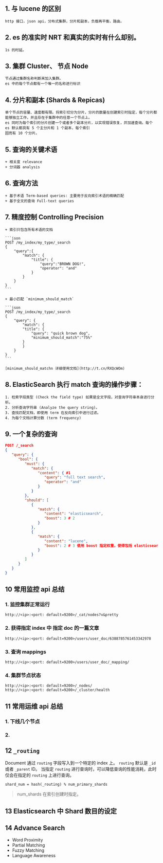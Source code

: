
## 1. 与 lucene 的区别
    http 接口，json api，分布式集群，分片和副本，负载再平衡，路由。

## 2. es 的准实时 NRT 和真实的实时有什么却别。
    1s 的时延。

## 3. 集群 Cluster、 节点 Node
    节点通过集群名称判断来加入集群。
    es 中的每个节点都有一个唯一的名称进行标识

## 4. 分片和副本 (Shards & Repicas)
    单个节点的容量、速度都有限。将索引切分为分片，分片的数量在创建索引时指定，每个分片都能够独立工作，并且存在于集群中的任意一个节点上。
    es 同时为每个索引的分片创建一个或者多个副本分片，以实现错误恢复，并加速查询。每个 es 默认都具有 5 个主分片和 1 个副本，每个索引
    因而有 10 个分片。

## 5. 查询的关键术语
    + 相关度 relevance
    + 分词器 analysis

## 6. 查询方法
    + 基于术语 Term-based queries: 主要用于反向索引术语的精确匹配
    + 基于全文的查询 Full-text queries

## 7. 精度控制 Controlling Precision
    + 索引只包含所有术语的文档

    ```json
    POST /my_index/my_type/_search
    {
        "query":{
            "match": {
                "title": {
                    "query":"BROWN DOG!",
                    "operator": "and"
                }
            }
        }
    }
    ```

    + 最小匹配 `minimum_should_match`

    ```json
    POST /my_index/my_type/_search
    {
        "query": {
            "match": {
            "title": {
                "query": "quick brown dog",
                "minimum_should_match":"75%"
            }
            }
        }
    }
    ```

    [minimum_should_matchn 详细使用文档](http://t.cn/RXQcWOm)
    
## 8. ElasticSearch 执行 match 查询的操作步骤：
    1. 检索字段类型 (Check the field type) 如果是全文字段，对查询字符串本身进行分析。
    2. 分析查询字符串 (Analyze the query string)。
    3. 查找匹配文档，即使用 term 在反向索引中进行过滤。
    4. 为每个文档计算分数 (term frequency)

## 9. 一个复杂的查询

```json
POST /_search
{
   "query": {
      "bool": {
         "must": {
            "match": {
               "content": { #1
                  "query": "full text search",
                  "operator": "and"
               }
            }
         },
         "should": [
            {
               "match": {
                  "content": "elasticsearch",
                  "boost": 3 # 2
               }
            },
            {
               "match": {
                  "content": "lucene",
                  "boost": 2 # 3 使用 boost 指定权重，使得包括 elasticsearch 关键字的文章提升到最前面。
               }
            }
         ]
      }
   }
}
```


## 10 常用监控 api 总结

### 1. 监控集群正常运行

```
http://<ip>:<port: default=9200>/_cat/nodes?v&pretty
```

### 2. 获得指定 index 中 指定 doc 的一篇文章

```
http://<ip>:<port: default=9200>/users/user_doc/6388785761453342978
```

### 3. 查询 mappings

```
http://<ip>:<port: default=9200>/users/user_doc/_mapping/
```

### 4. 集群节点状态

```
http://<ip>:<port: default=9200>/_nodes/
http://<ip>:<port: default=9200>/_cluster/health
```

## 11 常用运维 api 总结
### 1. 下线几个节点


### 2. 


## 12 `_routing` 
Document 通过 `routing` 字段写入到一个特定的 index 上。
`routing` 默认是 `_id` 或者 `_parent` ID。 当指定 `routing` 进行查询时，可以降低查询的性能消耗，此时仅会在指定的 `routing` 上进行查询。


```
shard_num = hash(_routing) % num_primary_shards
```
> num_shards 在索引创建时指定。

## 13 Elasticsearch 中 Shard 数目的设定


## 14 Advance Search

+ Word Proximity
+ Partial Matching
+ Fuzzy Matching
+ Language Awareness
